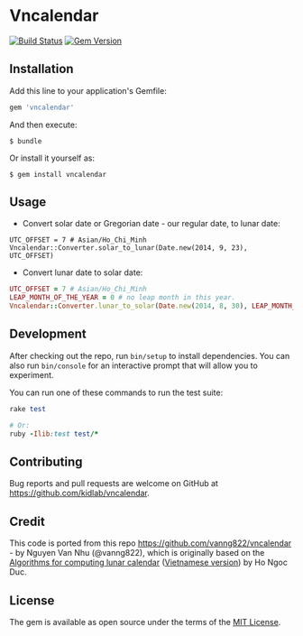 # Vncalendar

[![Build Status](https://travis-ci.org/kidlab/vncalendar-ruby.svg?branch=master)](https://travis-ci.org/kidlab/vncalendar-ruby) [![Gem Version](https://badge.fury.io/rb/vncalendar.svg)](https://badge.fury.io/rb/vncalendar)

## Installation

Add this line to your application's Gemfile:

```ruby
gem 'vncalendar'
```

And then execute:

    $ bundle

Or install it yourself as:

    $ gem install vncalendar

## Usage

- Convert solar date or Gregorian date - our regular date, to lunar date:

```
UTC_OFFSET = 7 # Asian/Ho_Chi_Minh
Vncalendar::Converter.solar_to_lunar(Date.new(2014, 9, 23), UTC_OFFSET)
```

- Convert lunar date to solar date:

```ruby
UTC_OFFSET = 7 # Asian/Ho_Chi_Minh
LEAP_MONTH_OF_THE_YEAR = 0 # no leap month in this year.
Vncalendar::Converter.lunar_to_solar(Date.new(2014, 8, 30), LEAP_MONTH_OF_THE_YEAR, UTC_OFFSET)
```

## Development

After checking out the repo, run `bin/setup` to install dependencies. You can also run `bin/console` for an interactive prompt that will allow you to experiment.

You can run one of these commands to run the test suite:

```ruby
rake test

# Or:
ruby -Ilib:test test/*
```

## Contributing

Bug reports and pull requests are welcome on GitHub at https://github.com/kidlab/vncalendar.

## Credit

This code is ported from this repo https://github.com/vanng822/vncalendar - by Nguyen Van Nhu (@vanng822), which is originally based on the [Algorithms for computing lunar calendar](http://www.informatik.uni-leipzig.de/~duc/amlich/calrules_en.html) ([Vietnamese version](http://www.informatik.uni-leipzig.de/~duc/amlich/calrules.html)) by Ho Ngoc Duc.

## License

The gem is available as open source under the terms of the [MIT License](http://opensource.org/licenses/MIT).

